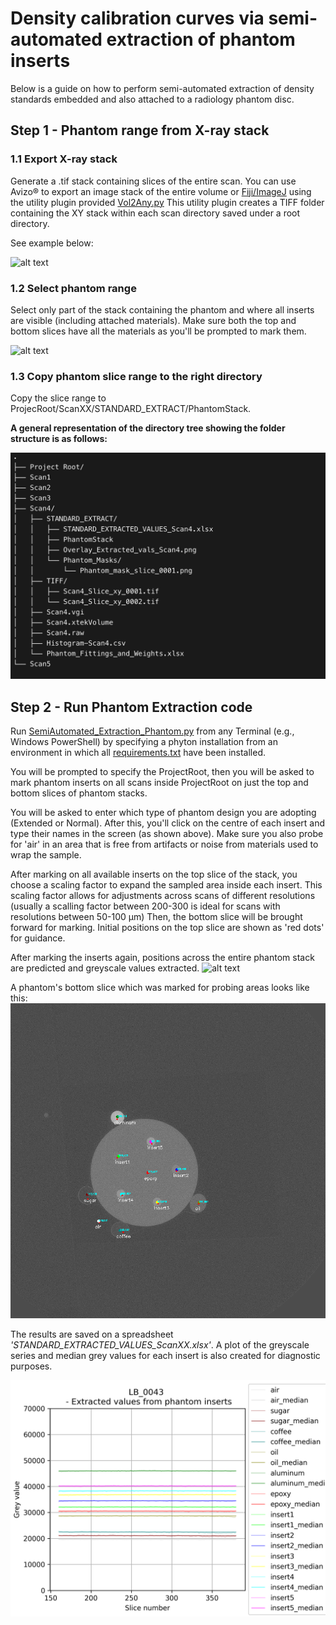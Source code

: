 # Density calibration curves via semi-automated extraction of phantom inserts

Below is a guide on how to perform semi-automated extraction of density standards embedded and also attached to a radiology phantom disc.

## Step 1 - Phantom range from X-ray stack 

### 1.1 Export X-ray stack
Generate a .tif stack containing slices of the entire scan. You can use Avizo® to export an image stack of the entire volume or 
[Fiji/ImageJ](https://imagej.net/software/fiji/) using the utility plugin provided [Vol2Any.py](https://github.com/LeoBertini/CoralMethodsPaper/blob/main/Vol_2Any_LEO.py)
This utility plugin creates a TIFF folder containing the XY stack within each scan directory saved under a root directory. 

See example below:

![alt text](https://github.com/LeoBertini/CoralMethodsPaper/blob/main/PhantomExtraction/GIFs/PhantomExtract1.gif)

### 1.2 Select phantom range
Select only part of the stack containing the phantom and where all inserts are visible (including attached materials).
Make sure both the top and bottom slices have all the materials as you'll be prompted to mark them. 

![alt text](https://github.com/LeoBertini/CoralMethodsPaper/blob/main/PhantomExtraction/GIFs/PhantomExtract2.gif)

### 1.3 Copy phantom slice range to the right directory 
Copy the slice range to ProjecRoot/ScanXX/STANDARD_EXTRACT/PhantomStack. 

**A general representation of the directory tree showing the folder structure is as follows:**

![alt text](https://github.com/LeoBertini/CoralMethodsPaper/blob/main/PhantomExtraction/GIFs/DirectoryTreeExample.jpg)

## Step 2 - Run Phantom Extraction code 
 
Run [SemiAutomated_Extraction_Phantom.py](https://github.com/LeoBertini/CoralMethodsPaper/blob/main/PhantomExtraction/SemiAutomated_Extraction_Phantom.py) from any Terminal (e.g., Windows PowerShell) by
specifying a phyton installation from an environment in which all [requirements.txt](https://github.com/LeoBertini/CoralMethodsPaper/blob/main/requirements.txt) have been installed. 

You will be prompted to specify the ProjectRoot, then you will be asked to mark phantom inserts on all scans inside ProjectRoot on just the top and bottom slices of phantom stacks.

You will be asked to enter which type of phantom design you are adopting (Extended or Normal).
After this, you'll click on the centre of each insert and type their names in the screen (as shown above).
Make sure you also probe for 'air' in an area that is free from artifacts or noise from materials used to wrap the sample.

After marking on all available inserts on the top slice of the stack, you choose a scaling factor to expand the sampled area inside each insert.
This scaling factor allows for adjustments across scans of different resolutions (usually a scalling factor between 200-300 is ideal for scans with resolutions between 50-100 µm)
Then, the bottom slice will be brought forward for marking. Initial positions on the top slice are shown as 'red dots' for guidance. 

After marking the inserts again, positions across the entire phantom stack are predicted and greyscale values extracted.
![alt text](https://github.com/LeoBertini/CoralMethodsPaper/blob/main/PhantomExtraction/GIFs/PhantomExtract3.gif)

A phantom's bottom slice which was marked for probing areas looks like this:
![alt text](https://github.com/LeoBertini/CoralMethodsPaper/blob/main/PhantomExtraction/GIFs/PhantomMarkedExample.png)

The results are saved on a spreadsheet *'STANDARD_EXTRACTED_VALUES_ScanXX.xlsx'*.
A plot of the greyscale series and median grey values for each insert is also created for diagnostic purposes.

![alt text](https://github.com/LeoBertini/CoralMethodsPaper/blob/main/PhantomExtraction/GIFs/PhantomExtractedValuesOverlay.png)






